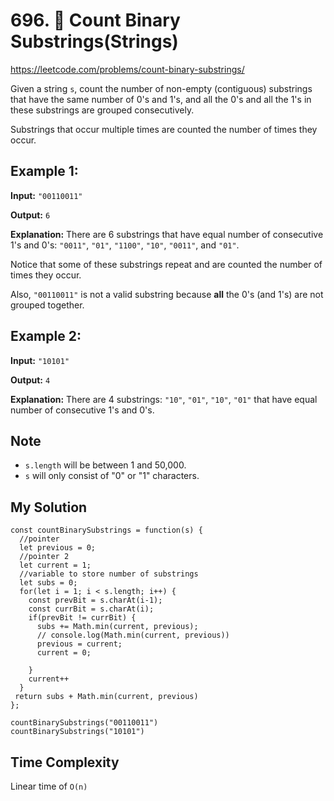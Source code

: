 # 696. 🌟 Count Binary Substrings(Strings)
https://leetcode.com/problems/count-binary-substrings/

Given a string `s`, count the number of non-empty (contiguous) substrings that have the same number of 0's and 1's, and all the 0's and all the 1's in these substrings are grouped consecutively.

Substrings that occur multiple times are counted the number of times they occur.
## Example 1:
<b>Input:</b> `"00110011"`

<b>Output:</b> `6`

<b>Explanation:</b> There are 6 substrings that have equal number of consecutive 1's and 0's: `"0011"`, `"01"`, `"1100"`, `"10"`, `"0011"`, and `"01"`.

Notice that some of these substrings repeat and are counted the number of times they occur.

Also, `"00110011"` is not a valid substring because <b>all</b> the 0's (and 1's) are not grouped together.

## Example 2:
<b>Input:</b> `"10101"`

<b>Output:</b> `4`

<b>Explanation:</b> There are 4 substrings: `"10"`, `"01"`, `"10"`, `"01"` that have equal number of consecutive 1's and 0's.

## Note 
- `s.length` will be between 1 and 50,000.
- `s` will only consist of "0" or "1" characters.

## My Solution
```
const countBinarySubstrings = function(s) {
  //pointer
  let previous = 0;
  //pointer 2
  let current = 1;
  //variable to store number of substrings
  let subs = 0;
  for(let i = 1; i < s.length; i++) {
    const prevBit = s.charAt(i-1);
    const currBit = s.charAt(i);
    if(prevBit != currBit) {
      subs += Math.min(current, previous);
      // console.log(Math.min(current, previous))
      previous = current;
      current = 0;
      
    }
    current++
  }
 return subs + Math.min(current, previous)    
};

countBinarySubstrings("00110011")
countBinarySubstrings("10101")
```

## Time Complexity

Linear time of `O(n)`


